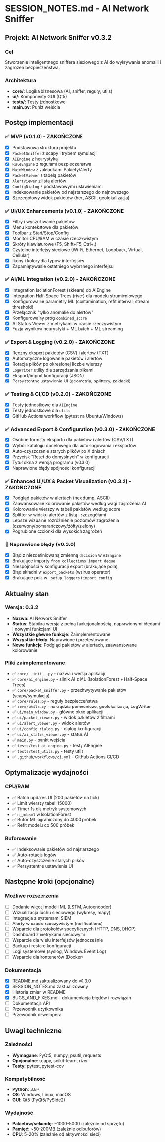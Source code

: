 # SESSION_NOTES.md - AI Network Sniffer

## Projekt: AI Network Sniffer v0.3.2

### Cel
Stworzenie inteligentnego sniffera sieciowego z AI do wykrywania anomalii i zagrożeń bezpieczeństwa.

### Architektura
- **core/**: Logika biznesowa (AI, sniffer, reguły, utils)
- **ui/**: Komponenty GUI (Qt5)
- **tests/**: Testy jednostkowe
- **main.py**: Punkt wejścia

## Postęp implementacji

### ✅ MVP (v0.1.0) - ZAKOŃCZONE
- [x] Podstawowa struktura projektu
- [x] `PacketSniffer` z scapy i trybem symulacji
- [x] `AIEngine` z heurystyką
- [x] `RuleEngine` z regułami bezpieczeństwa
- [x] `MainWindow` z zakładkami Pakiety/Alerty
- [x] `PacketViewer` z tabelą pakietów
- [x] `AlertViewer` z listą alertów
- [x] `ConfigDialog` z podstawowymi ustawieniami
- [x] Indeksowanie pakietów od najstarszego do najnowszego
- [x] Szczegółowy widok pakietów (hex, ASCII, geolokalizacja)

### ✅ UI/UX Enhancements (v0.1.0) - ZAKOŃCZONE
- [x] Filtry i wyszukiwanie pakietów
- [x] Menu kontekstowe dla pakietów
- [x] Toolbar z Start/Stop/Config
- [x] Monitor CPU/RAM w czasie rzeczywistym
- [x] Skróty klawiaturowe (F5, Shift+F5, Ctrl+,)
- [x] Czytelne interfejsy sieciowe (Wi-Fi, Ethernet, Loopback, Virtual, Cellular)
- [x] Ikony i kolory dla typów interfejsów
- [x] Zapamiętywanie ostatniego wybranego interfejsu

### ✅ AI/ML Integration (v0.2.0) - ZAKOŃCZONE
- [x] Integration IsolationForest (sklearn) do AIEngine
- [x] Integration Half-Space Trees (river) dla modelu strumieniowego
- [x] Konfigurowalne parametry ML (contamination, refit interval, stream threshold)
- [x] Przełącznik "tylko anomalie do alertów"
- [x] Konfigurowalny próg `combined_score`
- [x] AI Status Viewer z metrykami w czasie rzeczywistym
- [x] Fuzja wyników heurystyki + ML batch + ML streaming

### ✅ Export & Logging (v0.2.0) - ZAKOŃCZONE
- [x] Ręczny eksport pakietów (CSV) i alertów (TXT)
- [x] Automatyczne logowanie pakietów i alertów
- [x] Rotacja plików po określonej liczbie wierszy
- [x] `LogWriter` utility dla zarządzania plikami
- [x] Eksport/import konfiguracji (JSON)
- [x] Persystentne ustawienia UI (geometria, splittery, zakładki)

### ✅ Testing & CI/CD (v0.2.0) - ZAKOŃCZONE
- [x] Testy jednostkowe dla `AIEngine`
- [x] Testy jednostkowe dla `utils`
- [x] GitHub Actions workflow (pytest na Ubuntu/Windows)

### ✅ Advanced Export & Configuration (v0.3.0) - ZAKOŃCZONE
- [x] Osobne formaty eksportu dla pakietów i alertów (CSV/TXT)
- [x] Wybór katalogu docelowego dla auto-logowania i eksportów
- [x] Auto-czyszczenie starych plików po X dniach
- [x] Przycisk "Reset do domyślnych" w konfiguracji
- [x] Tytuł okna z wersją programu (v0.3.0)
- [x] Naprawione błędy spójności konfiguracji

### ✅ Enhanced UI/UX & Packet Visualization (v0.3.2) - ZAKOŃCZONE
- [x] Podgląd pakietów w alertach (hex dump, ASCII)
- [x] Zaawansowane kolorowanie pakietów według wagi zagrożenia AI
- [x] Kolorowanie wierszy w tabeli pakietów według score
- [x] Splitter w widoku alertów z listą i szczegółami
- [x] Lepsze wizualne rozróżnienie poziomów zagrożenia (czerwony/pomarańczowy/żółty/zielony)
- [x] Pogrubione czcionki dla wysokich zagrożeń

### 🔧 Naprawione błędy (v0.3.0)
- [x] Błąd z niezdefiniowaną zmienną `decision` w `AIEngine`
- [x] Brakujące importy `from collections import deque`
- [x] Niespójności w konfiguracji export (brakujące pola)
- [x] Błąd składni w `export_packets` (walrus operator)
- [x] Brakujące pola w `_setup_loggers` i `import_config`

## Aktualny stan

### Wersja: 0.3.2
- **Nazwa**: AI Network Sniffer
- **Status**: Stabilna wersja z pełną funkcjonalnością, naprawionymi błędami i nowymi funkcjami UI
- **Wszystkie główne funkcje**: Zaimplementowane
- **Wszystkie błędy**: Naprawione i przetestowane
- **Nowe funkcje**: Podgląd pakietów w alertach, zaawansowane kolorowanie

### Pliki zaimplementowane
- ✅ `core/__init__.py` - nazwa i wersja aplikacji
- ✅ `core/ai_engine.py` - silnik AI z ML (IsolationForest + Half-Space Trees)
- ✅ `core/packet_sniffer.py` - przechwytywanie pakietów (scapy/symulacja)
- ✅ `core/rules.py` - reguły bezpieczeństwa
- ✅ `core/utils.py` - narzędzia pomocnicze, geolokalizacja, LogWriter
- ✅ `ui/main_window.py` - główne okno aplikacji
- ✅ `ui/packet_viewer.py` - widok pakietów z filtrami
- ✅ `ui/alert_viewer.py` - widok alertów
- ✅ `ui/config_dialog.py` - dialog konfiguracji
- ✅ `ui/ai_status_viewer.py` - status AI
- ✅ `main.py` - punkt wejścia
- ✅ `tests/test_ai_engine.py` - testy AIEngine
- ✅ `tests/test_utils.py` - testy utils
- ✅ `.github/workflows/ci.yml` - GitHub Actions CI/CD

## Optymalizacje wydajności

### CPU/RAM
- ✅ Batch updates UI (200 pakietów na tick)
- ✅ Limit wierszy tabeli (5000)
- ✅ Timer 1s dla metryk systemowych
- ✅ `n_jobs=1` w IsolationForest
- ✅ Bufor ML ograniczony do 4000 próbek
- ✅ Refit modelu co 500 próbek

### Buforowanie
- ✅ Indeksowanie pakietów od najstarszego
- ✅ Auto-rotacja logów
- ✅ Auto-czyszczenie starych plików
- ✅ Persystentne ustawienia UI

## Następne kroki (opcjonalne)

### Możliwe rozszerzenia
- [ ] Dodanie więcej modeli ML (LSTM, Autoencoder)
- [ ] Wizualizacja ruchu sieciowego (wykresy, mapy)
- [ ] Integracja z systemami SIEM
- [ ] Alerty w czasie rzeczywistym (notifications)
- [ ] Wsparcie dla protokołów specyficznych (HTTP, DNS, DHCP)
- [ ] Dashboard z metrykami sieciowymi
- [ ] Wsparcie dla wielu interfejsów jednocześnie
- [ ] Backup i restore konfiguracji
- [ ] Logi systemowe (syslog, Windows Event Log)
- [ ] Wsparcie dla kontenerów (Docker)

### Dokumentacja
- [x] README.md zaktualizowany do v0.3.0
- [x] SESSION_NOTES.md zaktualizowany
- [x] Historia zmian w README
- [x] BUGS_AND_FIXES.md - dokumentacja błędów i rozwiązań
- [ ] Dokumentacja API
- [ ] Przewodnik użytkownika
- [ ] Przewodnik dewelopera

## Uwagi techniczne

### Zależności
- **Wymagane**: PyQt5, numpy, psutil, requests
- **Opcjonalne**: scapy, scikit-learn, river
- **Testy**: pytest, pytest-cov

### Kompatybilność
- **Python**: 3.8+
- **OS**: Windows, Linux, macOS
- **GUI**: Qt5 (PyQt5/PySide2)

### Wydajność
- **Pakietów/sekundę**: ~1000-5000 (zależnie od sprzętu)
- **Pamięć**: ~50-200MB (zależnie od buforów)
- **CPU**: 5-20% (zależnie od aktywności sieci)
